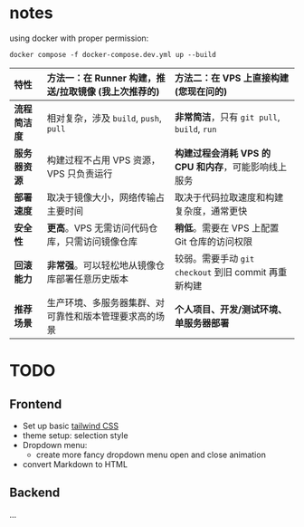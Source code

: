 # notes

using docker with proper permission:
```
docker compose -f docker-compose.dev.yml up --build
```

| 特性 | 方法一：在 Runner 构建，推送/拉取镜像 (我上次推荐的) | 方法二：在 VPS 上直接构建 (您现在问的) |
| :--- | :--- | :--- |
| **流程简洁度** | 相对复杂，涉及 `build`, `push`, `pull` | **非常简洁**，只有 `git pull`, `build`, `run` |
| **服务器资源** | 构建过程不占用 VPS 资源，VPS 只负责运行 | **构建过程会消耗 VPS 的 CPU 和内存**，可能影响线上服务 |
| **部署速度** | 取决于镜像大小，网络传输占主要时间 | 取决于代码拉取速度和构建复杂度，通常更快 |
| **安全性** | **更高**。VPS 无需访问代码仓库，只需访问镜像仓库 | **稍低**。需要在 VPS 上配置 Git 仓库的访问权限 |
| **回滚能力** | **非常强**。可以轻松地从镜像仓库部署任意历史版本 | 较弱。需要手动 `git checkout` 到旧 commit 再重新构建 |
| **推荐场景** | 生产环境、多服务器集群、对可靠性和版本管理要求高的场景 | **个人项目、开发/测试环境、单服务器部署** |

# TODO

## Frontend

- Set up basic [tailwind CSS](https://tailwindcss.com/docs/)
- theme setup: selection style
- Dropdown menu:
  - create more fancy dropdown menu open and close animation
- convert Markdown to HTML

## Backend

...

